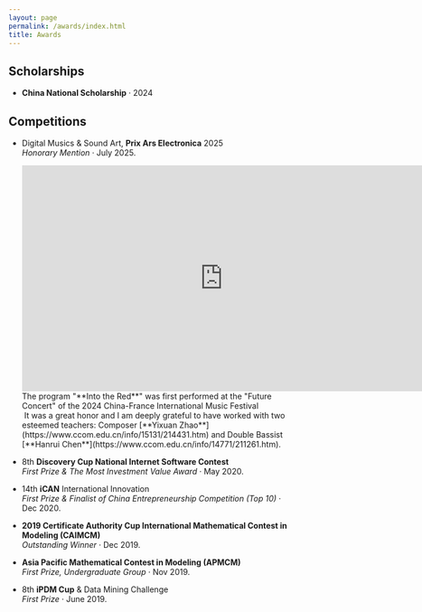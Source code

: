 ```yaml
---
layout: page
permalink: /awards/index.html
title: Awards
---
```


## Scholarships

- **China National Scholarship** · 2024 <br>

## Competitions

- Digital Musics & Sound Art, **Prix Ars Electronica** 2025<br>*Honorary Mention* · July 2025.<br>
  
  <iframe width="710" height="400" src="https://www.youtube.com/embed/a0pfoXxqRu0" frameborder="0" allow="accelerometer; autoplay; clipboard-write; encrypted-media; gyroscope; picture-in-picture" allowfullscreen></iframe>
  The program "**Into the Red**" was first performed at the "Future Concert" of the 2024 China-France International Music Festival<br><img title="" src="https://shiyi099.github.io/Billion.github.io/images/awards/IntotheRed.png" alt="" data-align="inline">
  It was a great honor and I am deeply grateful to have worked with two esteemed teachers: Composer [**Yixuan Zhao**](https://www.ccom.edu.cn/info/15131/214431.htm) and Double Bassist [**Hanrui Chen**](https://www.ccom.edu.cn/info/14771/211261.htm).<br><img title="" src="https://shiyi099.github.io/Billion.github.io/images/awards/IntotheRedPerformers.jpg" alt="" data-align="inline">

- 8th **Discovery Cup National Internet Software Contest**<br>*First Prize & The Most Investment Value Award* · May 2020.<br>

- 14th **iCAN** International Innovation<br>*First Prize & Finalist of China Entrepreneurship Competition (Top 10)* · Dec 2020.<br><img title="" src="https://shiyi099.github.io/Billion.github.io/images/awards/iCAN2020.jpg" alt="" data-align="inline">

- **2019 Certificate Authority Cup International Mathematical Contest in Modeling (CAIMCM)**<br>*Outstanding Winner* · Dec 2019.<br>

- **Asia Pacific Mathematical Contest in Modeling (APMCM)** <br>*First Prize, Undergraduate Group* · Nov 2019.<br>

- 8th **iPDM Cup** & Data Mining Challenge <br>*First Prize* · June 2019.<br>